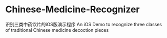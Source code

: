# Chinese-Medicine-Recognizer
识别三类中药饮片的iOS版演示程序 An iOS Demo to recognize three classes of traditional Chinese medicine decoction pieces
